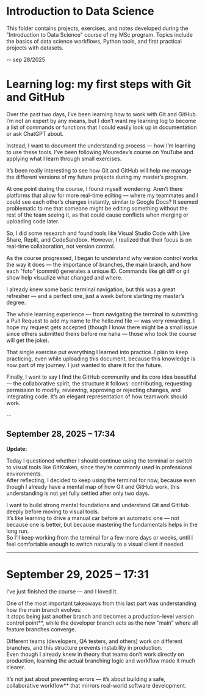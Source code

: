 # Introduction to Data Science
This folder contains projects, exercises, and notes developed during the "Introduction to Data Science" course of my MSc program.
Topics include the basics of data science workflows, Python tools, and first practical projects with datasets.

--
sep 28/2025

# Learning log: my first steps with Git and GitHub

Over the past two days, I’ve been learning how to work with Git and GitHub. I’m not an expert by any means, but I don’t want my learning log to become a list of commands or functions that I could easily look up in documentation or ask ChatGPT about.
 
Instead, I want to document the understanding process — how I’m learning to use these tools. I’ve been following Mouredev’s course on YouTube and applying what I learn through small exercises.

It’s been really interesting to see how Git and GitHub will help me manage the different versions of my future projects during my master’s program.

At one point during the course, I found myself wondering: Aren’t there platforms that allow for more real-time editing — where my teammates and I could see each other’s changes instantly, similar to Google Docs? It seemed problematic to me that someone might be editing something without the rest of the team seeing it, as that could cause conflicts when merging or uploading code later.

So, I did some research and found tools like Visual Studio Code with Live Share, Replit, and CodeSandbox. However, I realized that their focus is on real-time collaboration, not version control.

As the course progressed, I began to understand why version control works the way it does — the importance of branches, the main branch, and how each "foto" (commit) generates a unique ID. Commands like git diff or git show help visualize what changed and where.

I already knew some basic terminal navigation, but this was a great refresher — and a perfect one, just a week before starting my master’s degree.

The whole learning experience — from navigating the terminal to submitting a Pull Request to add my name to the hello.md file — was very rewarding. I hope my request gets accepted (though I know there might be a small issue since others submitted theirs before me haha — those who took the course will get the joke).

That single exercise put everything I learned into practice. I plan to keep practicing, even while uploading this document, because this knowledge is now part of my journey. I just wanted to share it for the future.

Finally, I want to say I find the GitHub community and its core idea beautiful — the collaborative spirit, the structure it follows: contributing, requesting permission to modify, reviewing, approving or rejecting changes, and integrating code. It’s an elegant representation of how teamwork should work.

-- 

## September 28, 2025 – 17:34  
**Update:**

Today I questioned whether I should continue using the terminal or switch to visual tools like GitKraken, since they’re commonly used in professional environments.  
After reflecting, I decided to keep using the terminal for now, because even though I already have a mental map of how Git and GitHub work, this understanding is not yet fully settled after only two days.  

I want to build strong mental foundations and understand Git and GitHub deeply before moving to visual tools.  
It’s like learning to drive a manual car before an automatic one — not because one is better, but because mastering the fundamentals helps in the long run.  
So I’ll keep working from the terminal for a few more days or weeks, until I feel comfortable enough to switch naturally to a visual client if needed.

---

# September 29, 2025 – 17:31  

I’ve just finished the course — and I loved it.  

One of the most important takeaways from this last part was understanding how the main branch evolves:  
it stops being just another branch and becomes a production-level version control point**, while the developer branch acts as the new “main” where all feature branches converge.

Different teams (developers, QA testers, and others) work on different branches, and this structure prevents instability in production.  
Even though I already knew in theory that teams don’t work directly on production, learning the actual branching logic and workflow made it much clearer.  

It’s not just about preventing errors — it’s about building a safe, collaborative workflow** that mirrors real-world software development.

